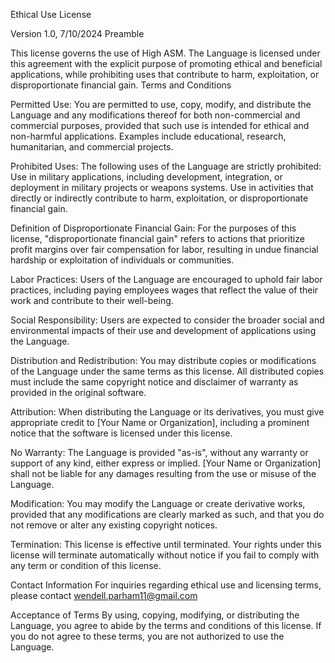 Ethical Use License

Version 1.0, 7/10/2024
Preamble

This license governs the use of High ASM. The Language is licensed under this agreement with the explicit purpose of promoting ethical and beneficial applications, while prohibiting uses that contribute to harm, exploitation, or disproportionate financial gain.
Terms and Conditions

Permitted Use: You are permitted to use, copy, modify, and distribute the Language and any modifications thereof for both non-commercial and commercial purposes, provided that such use is intended for ethical and non-harmful applications. Examples include educational, research, humanitarian, and commercial projects.

Prohibited Uses: The following uses of the Language are strictly prohibited:
    Use in military applications, including development, integration, or deployment in military projects or weapons systems.
    Use in activities that directly or indirectly contribute to harm, exploitation, or disproportionate financial gain.

Definition of Disproportionate Financial Gain: 
For the purposes of this license, "disproportionate financial gain" refers to actions that prioritize profit margins over fair compensation for labor, resulting in undue financial hardship or exploitation of individuals or communities.

Labor Practices: 
Users of the Language are encouraged to uphold fair labor practices, including paying employees wages that reflect the value of their work and contribute to their well-being.

Social Responsibility: 
Users are expected to consider the broader social and environmental impacts of their use and development of applications using the Language.

Distribution and Redistribution: 
You may distribute copies or modifications of the Language under the same terms as this license. All distributed copies must include the same copyright notice and disclaimer of warranty as provided in the original software.

Attribution: 
When distributing the Language or its derivatives, you must give appropriate credit to [Your Name or Organization], including a prominent notice that the software is licensed under this license.

No Warranty: 
The Language is provided "as-is", without any warranty or support of any kind, either express or implied. [Your Name or Organization] shall not be liable for any damages resulting from the use or misuse of the Language.

Modification: 
You may modify the Language or create derivative works, provided that any modifications are clearly marked as such, and that you do not remove or alter any existing copyright notices.

Termination: 
This license is effective until terminated. Your rights under this license will terminate automatically without notice if you fail to comply with any term or condition of this license.

Contact Information
For inquiries regarding ethical use and licensing terms, please contact wendell.parham11@gmail.com

Acceptance of Terms 
By using, copying, modifying, or distributing the Language, you agree to abide by the terms and conditions of this license. If you do not agree to these terms, you are not authorized to use the Language.

